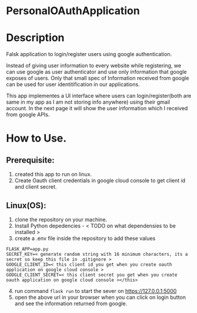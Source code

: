 # PersonalOAuthApplication

# Description
Falsk application to login/register users using google authentication.

Instead of giving user information to every website while registering, we can use google as user authenticator and use only information that google exposes of users.
Only that small spec of Information received from google can be used for user identitification in our applications.

This app implementes a UI interface where users can login/register(both are same in my app as I am not storing info anywhere) using their gmail account.
In the next page it will show the user information which I received from google APIs.


# How to Use.
## Prerequisite:
1. created this app to run on linux.
2. Create Oauth client credentials in google cloud console to get client id and client secret.
   
## Linux(OS):
1. clone the repository on your machine.
2. Install Python depedencies  - < TODO on what dependensies to be installed >
3. create a .env file inside the repository to add these values

```
FLASK_APP=app.py
SECRET_KEY=< generate random string with 16 minimum characters, its a secret so keep this file in .gitignore >
GOOGLE_CLIENT_ID=< this client id you get when you create oauth application on google cloud console >
GOOGLE_CLIENT_SECRET=< this client secret you get when you create oauth application on google cloud console ></this>
```
4. run command ``` flask run ``` to start the sever on https://127.0.0.1:5000
5. open the above url in your browser when you can click on login button and see the information returned from google.
